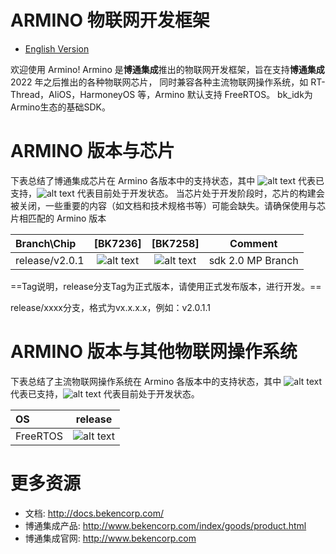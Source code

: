 # ARMINO 物联网开发框架

* [English Version](./README.md)

欢迎使用 Armino!
Armino 是**博通集成**推出的物联网开发框架，旨在支持**博通集成** 2022 年之后推出的各种物联网芯片，
同时兼容各种主流物联网操作系统，如 RT-Thread，AliOS，HarmoneyOS 等，Armino 默认支持 FreeRTOS。
bk_idk为Armino生态的基础SDK。

# ARMINO 版本与芯片

下表总结了博通集成芯片在 Armino 各版本中的支持状态，其中 ![alt text][支持] 代表已支持，![alt text][开发中] 代表目前处于开发状态。
当芯片处于开发阶段时，芯片的构建会被关闭，一些重要的内容（如文档和技术规格书等）可能会缺失。请确保使用与芯片相匹配的 Armino 版本


|Branch\Chip   |      [BK7236]      |      [BK7258]      |      Comment            |
|:------------ |:-----------------: |:-----------------: |:----------------------: |
|release/v2.0.1|![alt text][支持]   |![alt text][支持]   |sdk 2.0 MP Branch        |


[支持]: https://img.shields.io/badge/-supported-green "支持"
[开发中]: https://img.shields.io/badge/-developing-orange "开发中"

==Tag说明，release分支Tag为正式版本，请使用正式发布版本，进行开发。==

release/xxxx分支，格式为vx.x.x.x，例如：v2.0.1.1


# ARMINO 版本与其他物联网操作系统

下表总结了主流物联网操作系统在 Armino 各版本中的支持状态，其中 ![alt text][支持] 代表已支持，![alt text][开发中] 代表目前处于开发状态。

|OS           |        release           |
|:----------- |:---------------------: |
|FreeRTOS     | ![alt text][支持]       |

[支持]: https://img.shields.io/badge/-supported-green "支持"
[开发中]: https://img.shields.io/badge/-developing-orange "开发中"

# 更多资源

 - 文档: http://docs.bekencorp.com/
 - 博通集成产品: http://www.bekencorp.com/index/goods/product.html
 - 博通集成官网: http://www.bekencorp.com
